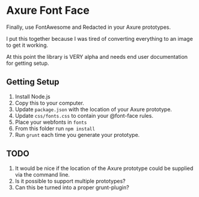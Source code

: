 # Axure Font Face

Finally, use FontAwesome and Redacted in your Axure prototypes.

I put this together because I was tired of converting everything to an image to get it working.

At this point the library is VERY alpha and needs end user documentation for getting setup.

## Getting Setup

1. Install Node.js
2. Copy this to your computer.
3. Update `package.json` with the location of your Axure prototype.
4. Update `css/fonts.css` to contain your @font-face rules.
5. Place your webfonts in `fonts`
6. From this folder run `npm install`
7. Run `grunt` each time you generate your prototype.

## TODO

1. It would be nice if the location of the Axure prototype could be supplied via the command line.
2. Is it possible to support multiple prototypes?
3. Can this be turned into a proper grunt-plugin?

